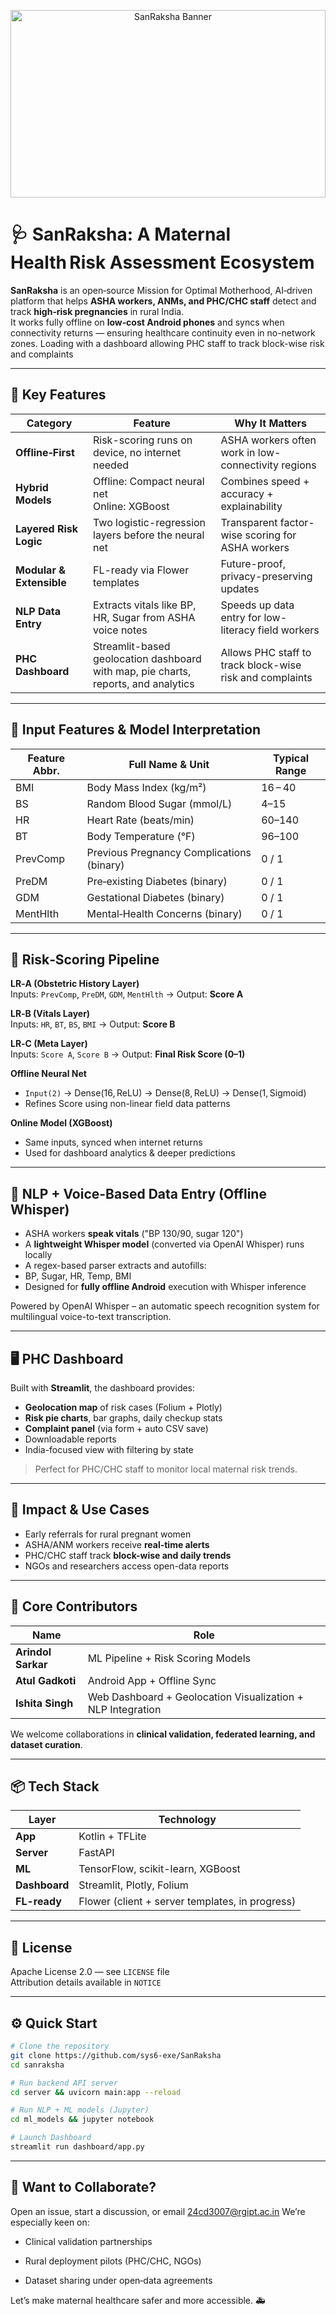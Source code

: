 <p align="center">
  <img src="https://github.com/sys6-exe/SanRaksha/blob/main/assets/Banner.png?raw=true" alt="SanRaksha Banner" width="100%" height = "300px" />
</p>

# 🩺 SanRaksha: A Maternal Health Risk Assessment Ecosystem

**SanRaksha** is an open‑source Mission for Optimal Motherhood, AI‑driven platform that helps **ASHA workers, ANMs, and PHC/CHC staff** detect and track **high‑risk pregnancies** in rural India.  
It works fully offline on **low‑cost Android phones** and syncs when connectivity returns — ensuring healthcare continuity even in no-network zones. Loading with a dashboard allowing PHC staff to track block-wise risk and complaints

---

## 🚀 Key Features

| Category         | Feature                                              | Why It Matters |
|------------------|------------------------------------------------------|----------------|
| **Offline‑First** | Risk-scoring runs on device, no internet needed      | ASHA workers often work in low-connectivity regions |
| **Hybrid Models**| Offline: Compact neural net<br>Online: XGBoost      | Combines speed + accuracy + explainability |
| **Layered Risk Logic** | Two logistic-regression layers before the neural net | Transparent factor-wise scoring for ASHA workers |
| **Modular & Extensible** | FL-ready via Flower templates | Future-proof, privacy-preserving updates |
| **NLP Data Entry** | Extracts vitals like BP, HR, Sugar from ASHA voice notes | Speeds up data entry for low-literacy field workers |
| **PHC Dashboard** | Streamlit-based geolocation dashboard with map, pie charts, reports, and analytics | Allows PHC staff to track block-wise risk and complaints |

---

## 🧬 Input Features & Model Interpretation

| Feature Abbr. | Full Name & Unit                         | Typical Range |
|---------------|-------------------------------------------|----------------|
| BMI           | Body Mass Index (kg/m²)                   | 16 – 40        |
| BS            | Random Blood Sugar (mmol/L)               | 4–15           |
| HR            | Heart Rate (beats/min)                    | 60–140         |
| BT            | Body Temperature (°F)                     | 96–100         |
| PrevComp      | Previous Pregnancy Complications (binary) | 0 / 1          |
| PreDM         | Pre‑existing Diabetes (binary)            | 0 / 1          |
| GDM           | Gestational Diabetes (binary)             | 0 / 1          |
| MentHlth      | Mental‑Health Concerns (binary)           | 0 / 1          |

---

## 🔢 Risk‑Scoring Pipeline

**LR‑A (Obstetric History Layer)**  
Inputs: `PrevComp`, `PreDM`, `GDM`, `MentHlth` → Output: **Score A**

**LR‑B (Vitals Layer)**  
Inputs: `HR`, `BT`, `BS`, `BMI` → Output: **Score B**

**LR‑C (Meta Layer)**  
Inputs: `Score A`, `Score B` → Output: **Final Risk Score (0–1)**

**Offline Neural Net**  
- `Input(2)` → Dense(16, ReLU) → Dense(8, ReLU) → Dense(1, Sigmoid)
- Refines Score using non-linear field data patterns

**Online Model (XGBoost)**  
- Same inputs, synced when internet returns  
- Used for dashboard analytics & deeper predictions

---

## 🧠 NLP + Voice-Based Data Entry (Offline Whisper)

- ASHA workers **speak vitals** ("BP 130/90, sugar 120")
- A **lightweight Whisper model** (converted via OpenAI Whisper) runs locally
- A regex-based parser extracts and autofills:
- BP, Sugar, HR, Temp, BMI
- Designed for **fully offline Android** execution with Whisper inference

Powered by OpenAI Whisper – an automatic speech recognition system for multilingual voice-to-text transcription.

---

## 🖥️ PHC Dashboard

Built with **Streamlit**, the dashboard provides:

- **Geolocation map** of risk cases (Folium + Plotly)
- **Risk pie charts**, bar graphs, daily checkup stats
- **Complaint panel** (via form + auto CSV save)
- Downloadable reports
- India-focused view with filtering by state

> Perfect for PHC/CHC staff to monitor local maternal risk trends.

---

## 🎯 Impact & Use Cases

- Early referrals for rural pregnant women
- ASHA/ANM workers receive **real-time alerts**
- PHC/CHC staff track **block-wise and daily trends**
- NGOs and researchers access open-data reports

---

## 👥 Core Contributors

| Name | Role |
|------|------|
| **Arindol Sarkar** | ML Pipeline + Risk Scoring Models |
| **Atul Gadkoti** | Android App + Offline Sync |
| **Ishita Singh** | Web Dashboard + Geolocation Visualization + NLP Integration |

We welcome collaborations in **clinical validation, federated learning, and dataset curation**.

---

## 📦 Tech Stack

| Layer      | Technology |
|------------|------------|
| **App**    | Kotlin + TFLite |
| **Server** | FastAPI |
| **ML**     | TensorFlow, scikit-learn, XGBoost |
| **Dashboard** | Streamlit, Plotly, Folium |
| **FL-ready** | Flower (client + server templates, in progress) |

---

## 📄 License

Apache License 2.0 — see `LICENSE` file  
Attribution details available in `NOTICE`

---

## ⚙️ Quick Start

```bash
# Clone the repository
git clone https://github.com/sys6-exe/SanRaksha
cd sanraksha

# Run backend API server
cd server && uvicorn main:app --reload

# Run NLP + ML models (Jupyter)
cd ml_models && jupyter notebook

# Launch Dashboard
streamlit run dashboard/app.py
```
---


## 🤝 Want to Collaborate?
Open an issue, start a discussion, or email 24cd3007@rgipt.ac.in
We’re especially keen on:

- Clinical validation partnerships

- Rural deployment pilots (PHC/CHC, NGOs)

- Dataset sharing under open‑data agreements

Let’s make maternal healthcare safer and more accessible. 🚑

